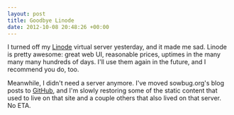 ```yaml
---
layout: post
title: Goodbye Linode
date: 2012-10-08 20:48:26 +00:00
---
```

I turned off my [Linode](http://www.linode.com/) virtual server yesterday, and it made me sad. Linode is pretty awesome: great web UI, reasonable prices, uptimes in the many many many hundreds of days. I'll use them again in the future, and I recommend you do, too.

Meanwhile, I didn't need a server anymore. I've moved sowbug.org's blog posts to [GitHub](https://sowbug.github.com/), and I'm slowly restoring some of the static content that used to live on that site and a couple others that also lived on that server. No ETA.
